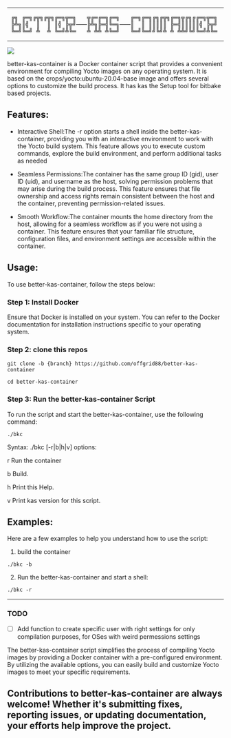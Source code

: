 

------------------
 <pre>
 ╔╗ ╔═╗╔╦╗╔╦╗╔═╗╦═╗   ╦╔═╔═╗╔═╗   ╔═╗╔═╗╔╗╔╦╗╔═╗╦╔╗╔╔═╗╦═╗ 
 ╠╩╗║╣  ║  ║ ║╣ ╠╦╝───╠╩╗╠═╣╚═╗───║  ║ ║║║║║ ╠═╣║║║║║╣ ╠╦╝ 
 ╚═╝╚═╝ ╩  ╩ ╚═╝╩╚═   ╩ ╩╩ ╩╚═╝   ╚═╝╚═╝╝╚╝╩ ╩ ╩╩╝╚╝╚═╝╩╚═ 
</pre>
------------------

![](https://github.com/offgrid88/better-kas-container/actions/workflows/Build_on_ubuntu.yml/badge.svg?event=push)

better-kas-container is a Docker container script that provides a convenient environment for compiling Yocto images on any operating system. It is based on the crops/yocto:ubuntu-20.04-base image and offers several options to customize the build process. It has kas the Setup tool for bitbake based projects.

## Features:

- Interactive Shell:The -r option starts a shell inside the better-kas-container, providing you with an interactive environment to work with the Yocto build system. This feature allows you to execute custom commands, explore the build environment, and perform additional tasks as needed

- Seamless Permissions:The container has the same group ID (gid), user ID (uid), and username as the host, solving permission problems that may arise during the build process. This feature ensures that file ownership and access rights remain consistent between the host and the container, preventing permission-related issues.

- Smooth Workflow:The container mounts the home directory from the host, allowing for a seamless workflow as if you were not using a container. This feature ensures that your familiar file structure, configuration files, and environment settings are accessible within the container.

## Usage:

To use better-kas-container, follow the steps below:

### Step 1: Install Docker

Ensure that Docker is installed on your system. You can refer to the Docker documentation for installation instructions specific to your operating system.

### Step 2: clone this repos
```
git clone -b {branch} https://github.com/offgrid88/better-kas-container
```

```
cd better-kas-container
```

### Step 3: Run the better-kas-container Script

To run the script and start the better-kas-container, use the following command:
```
./bkc
```

Syntax: ./bkc [-r|b|h|v]
options:

r     Run the container

b     Build.

h     Print this Help.

v     Print kas version for this script.


## Examples:

Here are a few examples to help you understand how to use the script:

1. build the container
```
./bkc -b
```

2. Run the better-kas-container and start a shell:

```
./bkc -r
```
------------------

### TODO

- [ ] Add function to create specific user with right settings for only compilation purposes, for OSes with weird permessions settings

The better-kas-container script simplifies the process of compiling Yocto images by providing a Docker container with a pre-configured environment. By utilizing the available options, you can easily build and customize Yocto images to meet your specific requirements.

Contributions to better-kas-container are always welcome! Whether it's submitting fixes, reporting issues, or updating documentation, your efforts help improve the project.
------------------
